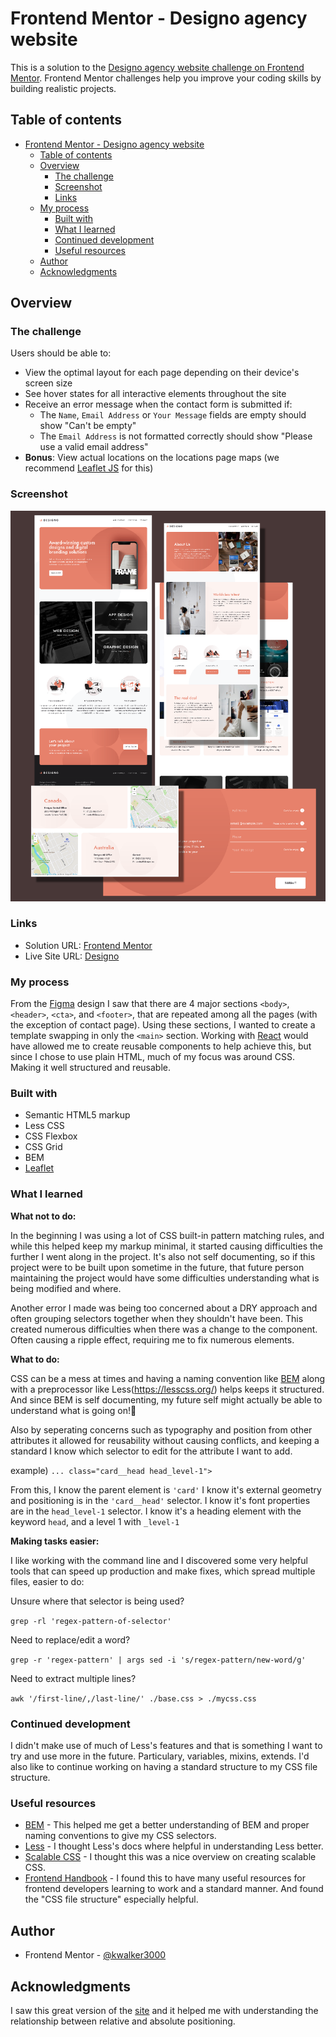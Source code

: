 # Frontend Mentor - Designo agency website

This is a solution to the [Designo agency website challenge on Frontend Mentor](https://www.frontendmentor.io/challenges/designo-multipage-website-G48K6rfUT). Frontend Mentor challenges help you improve your coding skills by building realistic projects.

## Table of contents

- [Frontend Mentor - Designo agency website](#frontend-mentor---designo-agency-website)
  - [Table of contents](#table-of-contents)
  - [Overview](#overview)
    - [The challenge](#the-challenge)
    - [Screenshot](#screenshot)
    - [Links](#links)
  - [My process](#my-process)
    - [Built with](#built-with)
    - [What I learned](#what-i-learned)
    - [Continued development](#continued-development)
    - [Useful resources](#useful-resources)
  - [Author](#author)
  - [Acknowledgments](#acknowledgments)

## Overview

### The challenge

Users should be able to:

- View the optimal layout for each page depending on their device's screen size
- See hover states for all interactive elements throughout the site
- Receive an error message when the contact form is submitted if:
  - The `Name`, `Email Address` or `Your Message` fields are empty should show "Can't be empty"
  - The `Email Address` is not formatted correctly should show "Please use a valid email address"
- **Bonus**: View actual locations on the locations page maps (we recommend [Leaflet JS](https://leafletjs.com/) for this)

### Screenshot

![collage of various components seen on the website](./screenshots/screenshots-designo.png)

### Links

- Solution URL: [Frontend Mentor](https://www.frontendmentor.io/solutions/responsive-multi-page-site-using-bem-less-css-grid-and-more-rkMJFRamc)
- Live Site URL: [Designo](https://kwalker3000.github.io/designo/pages/home/home.html)

### My process

From the [Figma](https://figma.com/) design I saw that there are 4 major sections `<body>`, `<header>`, `<cta>`, and `<footer>`, that are repeated among all the pages (with the exception of contact page). Using these sections, I wanted to create a template swapping in only the `<main>` section. Working with [React](https://reactjs.org/) would have allowed me to create reusable components to help achieve this, but since I chose to use plain HTML, much of my focus was around CSS. Making it well structured and reusable.

### Built with

- Semantic HTML5 markup
- Less CSS
- CSS Flexbox
- CSS Grid
- BEM
- [Leaflet](https://leafletjs.com/)


### What I learned

**What not to do:**

In the beginning I was using a lot of CSS built-in pattern matching rules, and while this helped keep my markup minimal, it started causing difficulties the further I went along in the project. It's also not self documenting, so if this project were to be built upon sometime in the future, that future person maintaining the project would have some difficulties understanding what is being modified and where.

Another error I made was being too concerned about a DRY approach and often grouping selectors together when they shouldn't have been. This created numerous difficulties when there was a change to the component. Often causing a ripple effect, requiring me to fix numerous elements.


**What to do:**

CSS can be a mess at times and having a naming convention like [BEM](https://en.bem.info/methodology/) along with a preprocessor like Less(https://lesscss.org/) helps keeps it structured. And since BEM is self documenting, my future self might actually be able to understand what is going on!🤞

Also by seperating concerns such as typography and position from other attributes it allowed for reusability without causing conflicts, and keeping a standard I know which selector to edit for the attribute I want to add.

example)
`... class="card__head head_level-1">`

From this, I know the parent element is `'card'`
I know it's external geometry and positioning is in the `'card__head'` selector.
I know it's font properties are in the `head_level-1` selector.
I know it's a heading element with the keyword `head`, and a level 1 with `_level-1`


**Making tasks easier:**

I like working with the command line and I discovered some very helpful tools that can speed up production and make fixes, which spread multiple files, easier to do:

Unsure where that selector is being used?

`grep -rl 'regex-pattern-of-selector'`

Need to replace/edit a word?

`grep -r 'regex-pattern' | args sed -i 's/regex-pattern/new-word/g'`

Need to extract multiple lines?

`awk '/first-line/,/last-line/' ./base.css > ./mycss.css`

### Continued development

I didn't make use of much of Less's features and that is something I want to try and use more in the future. Particulary, variables, mixins, extends. I'd also like to continue working on having a standard structure to my CSS file structure.

### Useful resources

- [BEM](https://en.bem.info/methodology/) - This helped me get a better understanding of BEM and proper naming conventions to give my CSS selectors.
- [Less](https://lesscss.org/) - I thought Less's docs where helpful in understanding Less better.
- [Scalable CSS](https://www.xfive.co/blog/itcss-scalable-maintainable-css-architecture/) - I thought this was a nice overview on creating scalable CSS.
- [Frontend Handbook](https://infinum.com/handbook/frontend) - I found this to have many useful resources for frontend developers learning to work and a standard manner. And found the "CSS file structure" especially helpful. 

## Author

- Frontend Mentor - [@kwalker3000](https://www.frontendmentor.io/profile/kwalker3000)

## Acknowledgments

I saw this great version of the [site](https://designo.vercel.app/) and it helped me with understanding the relationship between relative and absolute positioning. 
